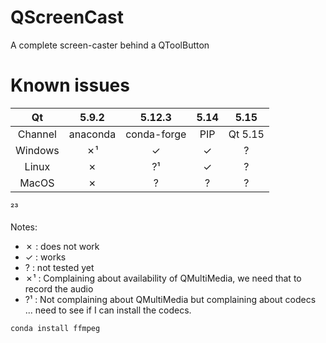 # QScreenCast
A complete screen-caster behind a QToolButton

# Known issues

| Qt | 5.9.2 | 5.12.3 | 5.14 | 5.15 |
|:----:|:------:|:-------:|:-------:|:-------:|
| Channel | anaconda | conda-forge | PIP | Qt 5.15 |
|Windows| ✗¹ | ✓ | ✓ | ? |
|Linux| ✗ | ?¹ | ✓ | ? |
|MacOS| ✗ | ? | ? | ? |

²³

Notes:
  * ✗ : does not work
  * ✓ : works
  * ? : not tested yet
  * ✗¹ : Complaining about availability of QMultiMedia, we need that to record the audio
  * ?¹ : Not complaining about QMultiMedia but complaining about codecs ... need to see if I can install the codecs.


```shell
conda install ffmpeg
```
